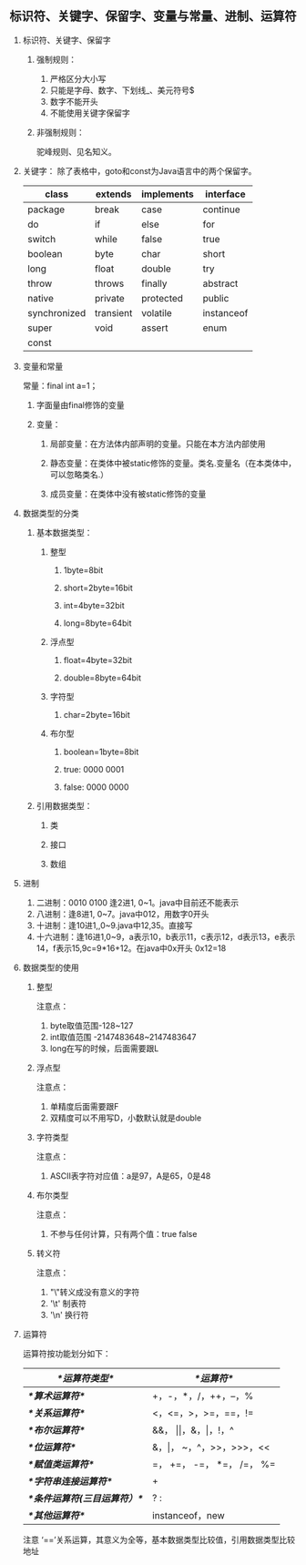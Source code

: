 ## 标识符、关键字、保留字、变量与常量、进制、运算符

1. 标识符、关键字、保留字

   1. 强制规则：

      1. 严格区分大小写
      2. 只能是字母、数字、下划线_、美元符号$
      3. 数字不能开头
      4. 不能使用关键字保留字

   2. 非强制规则：

       驼峰规则、见名知义。

2. 关键字：
   除了表格中，goto和const为Java语言中的两个保留字。

   | class        | extends   | implements | interface  |
   | ------------ | --------- | ---------- | ---------- |
   | package      | break     | case       | continue   |
   | do           | if        | else       | for        |
   | switch       | while     | false      | true       |
   | boolean      | byte      | char       | short      |
   | long         | float     | double     | try        |
   | throw        | throws    | finally    | abstract   |
   | native       | private   | protected  | public     |
   | synchronized | transient | volatile   | instanceof |
   | super        | void      | assert     | enum       |
   | const        |           |            |            |

3. 变量和常量

   常量：final int a=1；

   1. 字面量由final修饰的变量

   2. 变量：
      1. 局部变量：在方法体内部声明的变量。只能在本方法内部使用

      2. 静态变量：在类体中被static修饰的变量。类名.变量名（在本类体中，可以忽略类名.）

      3. 成员变量：在类体中没有被static修饰的变量

4. 数据类型的分类

   1. 基本数据类型：
      1. 整型
         1. 1byte=8bit

         2. short=2byte=16bit

         3. int=4byte=32bit

         4. long=8byte=64bit

      2. 浮点型
         1. float=4byte=32bit

         2. double=8byte=64bit

      3. 字符型
         1. char=2byte=16bit

      4. 布尔型
         1. boolean=1byte=8bit

         2. true: 0000 0001

         3. false: 0000 0000
   2. 引用数据类型：
      1. 类

      2. 接口

      3. 数组

5. 进制

   1. 二进制：0010 0100 逢2进1, 0~1。java中目前还不能表示
   2. 八进制：逢8进1, 0~7。java中012，用数字0开头
   3. 十进制：逢10进1,,0~9.java中12,35。直接写
   4. 十六进制：逢16进1,0~9，a表示10，b表示11，c表示12，d表示13，e表示14，f表示15,9c=9*16+12。在java中0x开头 0x12=18

6. 数据类型的使用

   1. 整型

      注意点：

      1. byte取值范围-128~127
      2. int取值范围 -2147483648~2147483647
      3. long在写的时候，后面需要跟L

   2. 浮点型

      注意点：

      1. 单精度后面需要跟F
      2. 双精度可以不用写D，小数默认就是double

   3. 字符类型

      注意点：

      1.  ASCII表字符对应值：a是97，A是65，0是48

   4. 布尔类型

      注意点：

      1. 不参与任何计算，只有两个值：true false

   5. 转义符

      注意点：

      1. "\\"转义成没有意义的字符
      2. '\t' 制表符
      3. '\n' 换行符

7. 运算符

   运算符按功能划分如下：

   | ***\*运算符类型\****              | ***\*运算符\****           |
   | --------------------------------- | -------------------------- |
   | ***\*算术运算符\****              | +，-，*，/，++，–，%       |
   | ***\*关系运算符\****              | <，<=，>，>=，==，!=       |
   | ***\*布尔运算符\****              | &&， \|\|，&，\|，!，^     |
   | ***\*位运算符\****                | &，\|， ~，^，>>，>>>，<<  |
   | ***\*赋值类运算符\****            | =， +=， -=， *=， /=， %= |
   | ***\*字符串连接运算符\****        | +                          |
   | ***\*条件运算符(三目运算符）\**** | ? :                        |
   | ***\*其他运算符\****              | instanceof，new            |

    注意 ‘==’关系运算，其意义为全等，基本数据类型比较值，引用数据类型比较地址 

​         